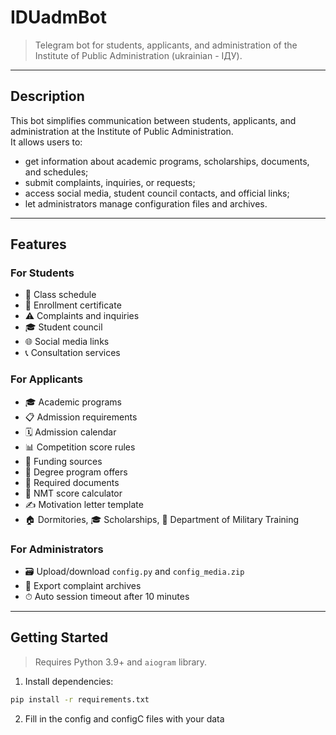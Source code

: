 # IDUadmBot 

> Telegram bot for students, applicants, and administration of the Institute of Public Administration (ukrainian - ІДУ).

---

##  Description

This bot simplifies communication between students, applicants, and administration at the Institute of Public Administration.  
It allows users to:

- get information about academic programs, scholarships, documents, and schedules;
- submit complaints, inquiries, or requests;
- access social media, student council contacts, and official links;
- let administrators manage configuration files and archives.

---

##  Features

###  For Students
- 📅 Class schedule
- 🏫 Enrollment certificate
- ⚠️ Complaints and inquiries
- 🎓 Student council
- 🌐 Social media links
- 📞 Consultation services

###  For Applicants
- 🎓 Academic programs
- 📋 Admission requirements
- 🗓 Admission calendar
- 📊 Competition score rules
- 💸 Funding sources
- 📄 Degree program offers
- 📑 Required documents
- 🧮 NMT score calculator
- ✍️ Motivation letter template
- 🏠 Dormitories, 🎓 Scholarships, 🏅 Department of Military Training

###  For Administrators
- 🗃 Upload/download `config.py` and `config_media.zip`
- 📜 Export complaint archives
- ⏱ Auto session timeout after 10 minutes

---

##  Getting Started

> Requires Python 3.9+ and `aiogram` library.

1. Install dependencies:
```bash
pip install -r requirements.txt
```
2. Fill in the config and configС files with your data
